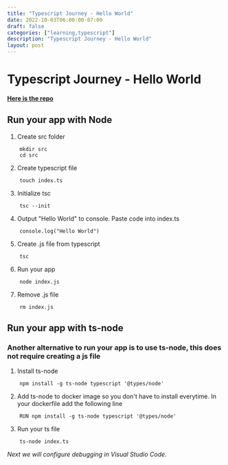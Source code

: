 ```yaml
---
title: "Typescript Journey - Hello World"
date: 2022-10-03T06:00:00-07:00
draft: false
categories: ["learning,typescript"]
description: "Typescript Journey - Hello World"
layout: post
---
```

# Typescript Journey - Hello World

[**Here is the repo**](https://github.com/two4suited/TypescriptJourney/tree/helloworld)

## Run your app with Node
1. Create src folder
````
    mkdir src
    cd src
````
2. Create typescript file
````
    touch index.ts
````
3. Initialize tsc
```
    tsc --init
```
4. Output "Hello World" to console.  Paste code into index.ts
````
    console.log("Hello World")
````
5. Create .js file from typescript
````
    tsc 
````
6. Run your app
````
    node index.js
````
7. Remove .js file
````
    rm index.js
````

## Run your app with ts-node

### Another alternative to run your app is to use ts-node, this does not require creating a js file

1. Install ts-node
````
    npm install -g ts-node typescript '@types/node'
````
2. Add ts-node to docker image so you don't have to install everytime.  In your dockerfile add the following line
````
    RUN npm install -g ts-node typescript '@types/node'
````
3. Run your ts file
````
    ts-node index.ts
````

_Next we will configure debugging in Visual Studio Code._